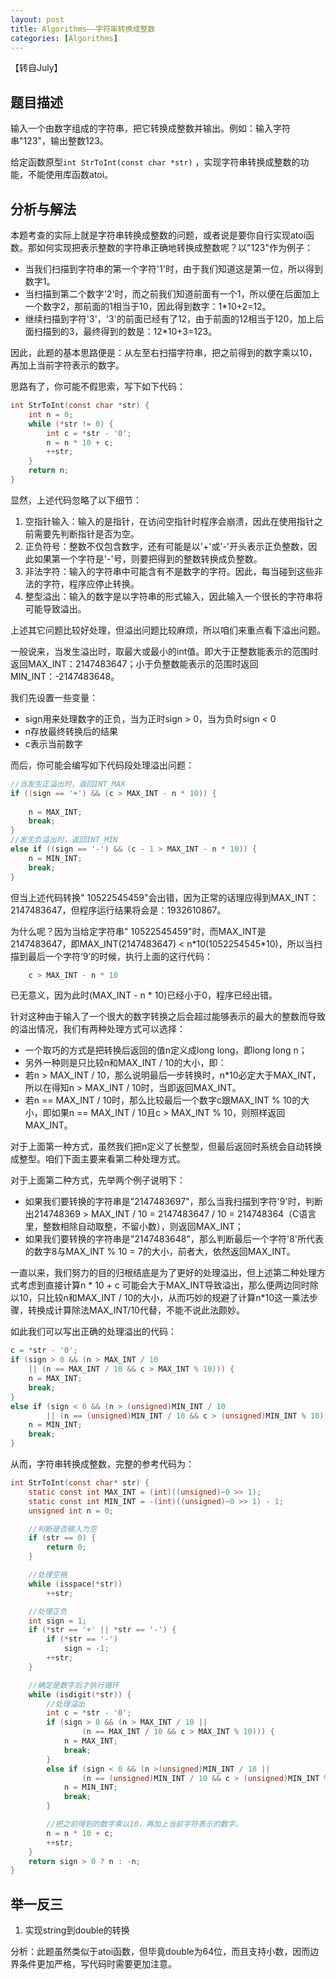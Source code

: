 ```yaml
---
layout: post
title: Algorithms——字符串转换成整数
categories: [Algorithms]
---
```

【转自July】

## 题目描述
输入一个由数字组成的字符串，把它转换成整数并输出。例如：输入字符串"123"，输出整数123。

给定函数原型`int StrToInt(const char *str)` ，实现字符串转换成整数的功能，不能使用库函数atoi。

## 分析与解法

本题考查的实际上就是字符串转换成整数的问题，或者说是要你自行实现atoi函数。那如何实现把表示整数的字符串正确地转换成整数呢？以"123"作为例子：
 - 当我们扫描到字符串的第一个字符'1'时，由于我们知道这是第一位，所以得到数字1。
 - 当扫描到第二个数字'2'时，而之前我们知道前面有一个1，所以便在后面加上一个数字2，那前面的1相当于10，因此得到数字：1*10+2=12。
 - 继续扫描到字符'3'，'3'的前面已经有了12，由于前面的12相当于120，加上后面扫描到的3，最终得到的数是：12*10+3=123。

因此，此题的基本思路便是：从左至右扫描字符串，把之前得到的数字乘以10，再加上当前字符表示的数字。  

思路有了，你可能不假思索，写下如下代码：

```C
int StrToInt(const char *str) {
	int n = 0;
	while (*str != 0) {
		int c = *str - '0';
		n = n * 10 + c;
		++str;
	}
	return n;
}
```

显然，上述代码忽略了以下细节：

1. 空指针输入：输入的是指针，在访问空指针时程序会崩溃，因此在使用指针之前需要先判断指针是否为空。
2. 正负符号：整数不仅包含数字，还有可能是以'+'或'-'开头表示正负整数，因此如果第一个字符是'-'号，则要把得到的整数转换成负整数。  
3. 非法字符：输入的字符串中可能含有不是数字的字符。因此，每当碰到这些非法的字符，程序应停止转换。  
4. 整型溢出：输入的数字是以字符串的形式输入，因此输入一个很长的字符串将可能导致溢出。  

上述其它问题比较好处理，但溢出问题比较麻烦，所以咱们来重点看下溢出问题。

一般说来，当发生溢出时，取最大或最小的int值。即大于正整数能表示的范围时返回MAX_INT：2147483647；小于负整数能表示的范围时返回MIN_INT：-2147483648。

我们先设置一些变量：
 - sign用来处理数字的正负，当为正时sign > 0，当为负时sign < 0
 - n存放最终转换后的结果
 - c表示当前数字

而后，你可能会编写如下代码段处理溢出问题：

```C
//当发生正溢出时，返回INT_MAX
if ((sign == '+') && (c > MAX_INT - n * 10)) {
	
	n = MAX_INT;
	break;
}
//发生负溢出时，返回INT_MIN
else if ((sign == '-') && (c - 1 > MAX_INT - n * 10)) {
	n = MIN_INT;
	break;
}
```

但当上述代码转换"    10522545459"会出错，因为正常的话理应得到MAX_INT：2147483647，但程序运行结果将会是：1932610867。

为什么呢？因为当给定字符串"    10522545459"时，而MAX_INT是2147483647，即MAX_INT(2147483647) < n*10(1052254545\*10)，所以当扫描到最后一个字符‘9’的时候，执行上面的这行代码：
```C
	c > MAX_INT - n * 10
```
已无意义，因为此时(MAX_INT - n * 10)已经小于0，程序已经出错。

针对这种由于输入了一个很大的数字转换之后会超过能够表示的最大的整数而导致的溢出情况，我们有两种处理方式可以选择：
 - 一个取巧的方式是把转换后返回的值n定义成long long，即long long n；
 - 另外一种则是只比较n和MAX_INT / 10的大小，即：
- 若n > MAX_INT / 10，那么说明最后一步转换时，n*10必定大于MAX_INT，所以在得知n > MAX_INT / 10时，当即返回MAX_INT。
- 若n == MAX_INT / 10时，那么比较最后一个数字c跟MAX_INT % 10的大小，即如果n == MAX_INT / 10且c > MAX_INT % 10，则照样返回MAX_INT。

对于上面第一种方式，虽然我们把n定义了长整型，但最后返回时系统会自动转换成整型。咱们下面主要来看第二种处理方式。

对于上面第二种方式，先举两个例子说明下：
 - 如果我们要转换的字符串是"2147483697"，那么当我扫描到字符'9'时，判断出214748369 > MAX_INT / 10 = 2147483647 / 10 = 214748364（C语言里，整数相除自动取整，不留小数），则返回MAX_INT；
 - 如果我们要转换的字符串是"2147483648"，那么判断最后一个字符'8'所代表的数字8与MAX_INT % 10 = 7的大小，前者大，依然返回MAX_INT。

一直以来，我们努力的目的归根结底是为了更好的处理溢出，但上述第二种处理方式考虑到直接计算n * 10 + c 可能会大于MAX_INT导致溢出，那么便两边同时除以10，只比较n和MAX_INT / 10的大小，从而巧妙的规避了计算n\*10这一乘法步骤，转换成计算除法MAX_INT/10代替，不能不说此法颇妙。  

如此我们可以写出正确的处理溢出的代码：

```C
c = *str - '0';
if (sign > 0 && (n > MAX_INT / 10 
	|| (n == MAX_INT / 10 && c > MAX_INT % 10))) {
    n = MAX_INT;
    break;
}
else if (sign < 0 && (n > (unsigned)MIN_INT / 10 
		|| (n == (unsigned)MIN_INT / 10 && c > (unsigned)MIN_INT % 10))) {
    n = MIN_INT;
    break;
}
```

从而，字符串转换成整数，完整的参考代码为：

```C
int StrToInt(const char* str) {
	static const int MAX_INT = (int)((unsigned)~0 >> 1);
	static const int MIN_INT = -(int)((unsigned)~0 >> 1) - 1;
	unsigned int n = 0;

	//判断是否输入为空
	if (str == 0) {
		return 0;
	}

	//处理空格
	while (isspace(*str))
		++str;

	//处理正负
	int sign = 1;
	if (*str == '+' || *str == '-') {
		if (*str == '-')
			sign = -1;
		++str;
	}

	//确定是数字后才执行循环
	while (isdigit(*str)) {
		//处理溢出
		int c = *str - '0';
		if (sign > 0 && (n > MAX_INT / 10 || 
				(n == MAX_INT / 10 && c > MAX_INT % 10))) {
			n = MAX_INT;
			break;
		}
		else if (sign < 0 && (n >(unsigned)MIN_INT / 10 || 
				(n == (unsigned)MIN_INT / 10 && c > (unsigned)MIN_INT % 10))){
			n = MIN_INT;
			break;
		}

		//把之前得到的数字乘以10，再加上当前字符表示的数字。
		n = n * 10 + c;
		++str;
	}
	return sign > 0 ? n : -n;
}
```

## 举一反三

1. 实现string到double的转换

分析：此题虽然类似于atoi函数，但毕竟double为64位，而且支持小数，因而边界条件更加严格，写代码时需要更加注意。
